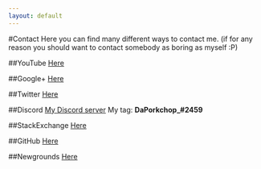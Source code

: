 ```yaml
---
layout: default
---
```

#Contact
Here you can find many different ways to contact me. (if for any reason you should want to contact somebody as boring as myself :P)

##YouTube
[Here](https://www.youtube.com/channel/UCXvSjAgVHgNPJ9skUff1bRg)

##Google+
[Here](https://plus.google.com/u/0/118239262670396008815)

##Twitter
[Here](https://twitter.com/DaPorkchop_)

##Discord
[My Discord server](http://discord.gg/BY3Q69x)
My tag: **DaPorkchop_#2459**

##StackExchange
[Here](http://stackexchange.com/users/5537437/daporkchop)

##GitHub
[Here](https://github.com/DaMatrix)

##Newgrounds
[Here](http://daporkchop.newgrounds.com/)

